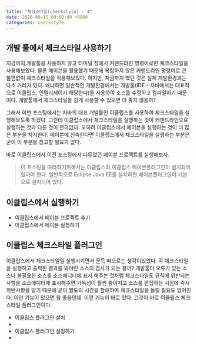 ```yaml
---
title: "체크스타일(checkstyle) - 4"
date: 2020-09-15 09:00:00 +0900
categories: checkstyle
---
```


## 개발 툴에서 체크스타일 사용하기

지금까지 개발툴을 사용하지 않고 터미널 창에서 커맨드라인 명령어로만 체크스타일을 사용해보았다. 물론 메이븐을 활용했기 때문에 복잡하지 않은 커맨드라인 명령어로 큰 불편없이 체크스타일을 적용해보았다. 하지만, 지금까지 했던 것은 실제 개발환경과는 다소 거리가 있다. 왜냐하면 일반적인 개발환경에서는 개발툴(IDE - 자바에서는 대표적으로 이클립스, 인텔리제이가 해당한다)을 사용하여 소스를 수정하고 컴파일하기 때문이다. 개발툴에서 체크스타일을 쉽게 사용할 수 있으면 더 좋지 않을까?

그래서 이번 포스팅에서는 자바의 대표 개발툴인 이클립스를 사용하여 체크스타일을 실행해보도록 하겠다. 그런데 이클립스에서 체크스타일을 실행하는 것이 커맨드라인으로 실행하는 것과 다른 것이 전혀없다. 오히려 이클립스에서 메이븐을 실행하는 것이 더 많은 부분을 차지한다. 메이븐에 친숙한다면 이클립스에서 체크스타일을 실행하는 부분은 굳이 이 부분을 참고할 필요가 없다.

바로 이클립스에서 이전 포스팅에서 다루었던 메이븐 프로젝트를 실행해보자.

> 이 포스팅을 따라하기위해서는 이클립스와 이클립스 메이븐플러그인이 설치되어있어야 한다. 일반적으로 Eclipse Java EE를 설치하면 메이븐플러그인이 기본으로 설치되어 있다.

## 이클립스에서 실행하기

* 이클립스에서 메이븐 프로젝트 추가
* 이클립스에서 메이븐 실행하기

## 이클립스 체크스타일 플러그인

이클립스에서 체크스타일일 실행시키면서 문득 떠오르는 생각이있었다. 꼭 체크스타일을 실행하고 출력된 결과를 봐야만 소스의 검사가 되는 걸까? 개발툴이 오류가 있는 소스나 불필요한 소스를 소스에디터에 표시 해주는 것처럼 체크스타일도 규칙에 위반되는 사항을 소스에디터에 표시해주면 가독성이 훨씬 좋아지고 소스를 편집하는 시점에 즉시 위반사항을 알기 때문에 굳이 별도의 시간을 할애하여 체크스타일을 돌릴 필요도 없어진다. 이런 기능이 있으면 참 좋을텐데. 이런 기능이 바로 있다. 그것이 바로 이클립스 체크스타일 플러그인이다.

* 이클립스 플러그인 설치
* 
* 이클립스 플러그인 설정하기
* 

